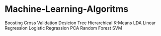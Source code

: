 # Machine-Learning-Algoritms
Boosting
Cross Validation
Desicion Tree
Hierarchical
K-Means
LDA
Linear Regression
Logistic Regrassion
PCA
Random Forest
SVM
